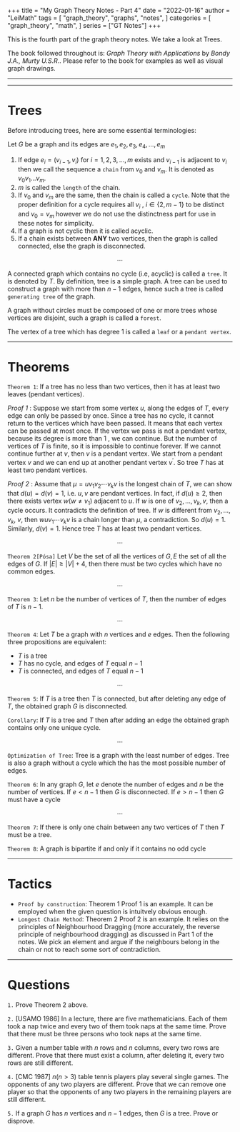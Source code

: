 +++
title = "My Graph Theory Notes - Part 4"
date = "2022-01-16"
author = "LeiMath"
tags = [
    "graph_theory",
    "graphs",
    "notes",
]
categories = [
    "graph_theory",
    "math",
]
series = ["GT Notes"]
+++


This is the fourth part of the graph theory notes. We take a look at Trees.

The book followed throughout is: _Graph Theory with Applications_ by _Bondy J.A., Murty U.S.R._. Please refer to the book for examples as well as visual graph drawings.

---
---

# Trees

Before introducing trees, here are some essential terminologies:

Let $G$ be a graph and its edges are $e_1,e_2,e_3,e_4,\ldots,e_m$

1. If edge $e_i = (v_{i-1},v_i)$ for $i = 1,2,3, \ldots, m$ exists and $v_{i-1}$ is adjacent to $v_i$ then we call the sequence a `chain` from $v_0$ and $v_m$. It is denoted as $v_0v_1\ldots v_m$. 
2. $m$ is called the `length` of the chain.
3. If $v_0$ and $v_m$ are the same, then the chain is called a `cycle`. Note that the proper definition for a cycle requires all $v_i$ , $i \in \lbrace 2,m-1 \rbrace$ to be distinct and $v_0 = v_m$ however we do not use the distinctness part for use in these notes for simplicity.
4. If a graph is not cyclic then it is called acyclic.
5. If a chain exists between **ANY** two vertices, then the graph is called connected, else the graph is disconnected.

$$\dotsb$$

A connected graph which contains no cycle (i.e, acyclic) is called a `tree`. It is denoted by $T$. By definition, tree is a simple graph. A tree can be used to construct a graph with more than $n-1$ edges, hence such a tree is called `generating tree` of the graph.

A graph without circles must be composed of one or more trees whose vertices are disjoint, such a graph is called a `forest`.

The vertex of a tree which has degree 1 is called a `leaf` or a `pendant vertex`.

---

# Theorems

`Theorem 1`: If a tree has no less than two vertices, then it has at least two leaves (pendant vertices).

_Proof 1_ : Suppose we start from some vertex $u$, along the edges of $T$, every edge can only be passed by once. Since a tree has no cycle, it cannot return to the vertices which have been passed. It means that each vertex can be passed at most once. If the vertex we pass is not a pendant vertex, because its degree is more than 1 , we can continue. But the number of vertices of $T$ is finite, so it is impossible to continue forever. If we cannot continue further at $v$, then $v$ is a pendant vertex.
We start from a pendant vertex $v$ and we can end up at another pendant vertex $v^{\prime}$. So tree $T$ has at least two pendant vertices.

_Proof 2_ : Assume that $\mu=u v_{1} v_{2} \cdots v_{k} v$ is the longest chain of $T$, we can show that $d(u)=d(v)=1$, i.e. $u, v$ are pendant vertices.
In fact, if $d(u) \geqslant 2$, then there exists vertex $w\left(w \neq v_{1}\right)$ adjacent to $u$. If $w$ is one of $v_{2}, \ldots, v_{k}, v$, then a cycle occurs. It contradicts the definition of tree. If $w$ is different from $v_{2}, \ldots, v_{k}$, $v$, then $w u v_{1} \cdots v_{k} v$ is a chain longer than $\mu$, a contradiction. So $d(u)=1$. Similarly, $d(v)=1$. Hence tree $T$ has at least two pendant vertices.

$$\dotsb$$

`Theorem 2[Pósa]` Let $V$ be the set of all the vertices of $G, E$ the set of all the edges of $G$. If $|E| \geqslant|V|+4$, then there must be two cycles which have no common edges.

$$\dotsb$$

`Theorem 3`: Let $n$ be the number of vertices of $T$, then the number of edges of $T$ is $n - 1$.

$$\dotsb$$

`Theorem 4`: Let $T$ be a graph with $n$ vertices and $e$ edges. Then the following three propositions are equivalent:

* $T$ is a tree
* $T$ has no cycle, and edges of $T$ equal $n-1$
* $T$ is connected, and edges of $T$ equal $n-1$

$$\dotsb$$

`Theorem 5`: If $T$ is a tree then $T$ is connected, but after deleting any edge of $T$, the obtained graph $G$ is disconnected.

`Corollary`: If $T$ is a tree and $T$ then after adding an edge the obtained graph contains only one unique cycle.

$$\dotsb$$

`Optimization of Tree`: Tree is a graph with the least number of edges. Tree is also a graph without a cycle which the has the most possible number of edges.

`Theorem 6`: In any graph $G$, let $e$ denote the number of edges and $n$ be the number of vertices. If $e < n - 1$ then $G$ is disconnected. If $e > n -1$ then $G$ must have a cycle

$$\dotsb$$

`Theorem 7`: If there is only one chain between any two vertices of $T$ then $T$ must be a tree.

`Theorem 8`: A graph is bipartite if and only if it contains no odd cycle


---

# Tactics


* `Proof by construction`: Theorem 1 Proof 1 is an example. It can be employed when the given question is intuitvely obvious enough.
* `Longest Chain Method`: Theorem 2 Proof 2 is an example. It relies on the principles of Neighbourhood Dragging (more accurately, the reverse principle of neighbourhood dragging) as discussed in Part 1 of the notes. We pick an element and argue if the neighbours belong in the chain or not to reach some sort of contradiction.

---

# Questions

`1.` Prove Theorem 2 above.

`2.` [USAMO 1986] In a lecture, there are five mathematicians. Each of them took a nap twice and every two of them took naps at the same time. Prove that there must be three persons who took naps at the same time.

`3.` Given a number table with $n$ rows and $n$ columns, every two rows are different. Prove that there must exist a column, after deleting it, every two rows are still different.

`4.` [CMC 1987] $n(n>3)$ table tennis players play several single games. The opponents of any two players are different. Prove that we can remove one player so that the opponents of any two players in the remaining players are still different. 

`5.` If a graph $G$ has $n$ vertices and $n-1$ edges, then $G$ is a tree. Prove or disprove.